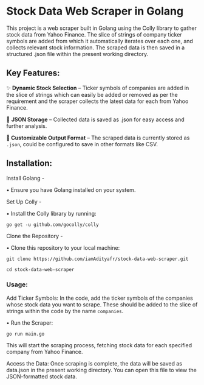 # Stock Data Web Scraper in Golang

This project is a web scraper built in Golang using the Colly library to gather stock data from Yahoo Finance. The slice of strings of company ticker symbols are added from which it automatically iterates over each one, and collects relevant stock information. The scraped data is then saved in a structured .json file within the present working directory.

## Key Features:

✨ **Dynamic Stock Selection** – Ticker symbols of companies are added in the slice of strings which can easily be added or removed as per the requirement and the scraper collects the latest data for each from Yahoo Finance.

📁 **JSON Storage** – Collected data is saved as .json for easy access and further analysis.

**🔄 Customizable Output Format** – The scraped data is currently stored as `.json`, could be configured to save in other formats like CSV.


## Installation:
Install Golang -

• Ensure you have Golang installed on your system. 

Set Up Colly -

• Install the Colly library by running:

```
go get -u github.com/gocolly/colly
```
Clone the Repository -

• Clone this repository to your local machine:

```
git clone https://github.com/iamAdityafr/stock-data-web-scraper.git

cd stock-data-web-scraper
```
### Usage:
Add Ticker Symbols: In the code, add the ticker symbols of the companies whose stock data you want to scrape. These should be added to the slice of strings within the code by the name ```companies```.

• Run the Scraper:

```
go run main.go
```
This will start the scraping process, fetching stock data for each specified company from Yahoo Finance.

Access the Data: Once scraping is complete, the data will be saved as data.json in the present working directory. You can open this file to view the JSON-formatted stock data.


